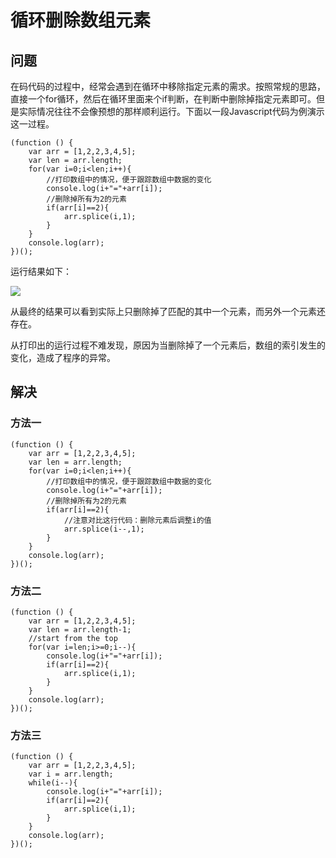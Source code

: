 # 循环删除数组元素

## 问题

在码代码的过程中，经常会遇到在循环中移除指定元素的需求。按照常规的思路，直接一个for循环，然后在循环里面来个if判断，在判断中删除掉指定元素即可。但是实际情况往往不会像预想的那样顺利运行。下面以一段Javascript代码为例演示这一过程。

```
(function () {
    var arr = [1,2,2,3,4,5];
    var len = arr.length;
    for(var i=0;i<len;i++){
        //打印数组中的情况，便于跟踪数组中数据的变化
        console.log(i+"="+arr[i]);
        //删除掉所有为2的元素
        if(arr[i]==2){
            arr.splice(i,1);
        }
    }
    console.log(arr);
})();
```

运行结果如下：

![](https://muchstudy.com/2017/04/07/%E5%BE%AA%E7%8E%AF%E5%88%A0%E9%99%A4%E6%95%B0%E7%BB%84%E5%85%83%E7%B4%A0%E7%9A%84%E5%87%A0%E7%A7%8D%E5%A7%BF%E5%8A%BF/%E6%95%B0%E7%BB%84%E4%B8%AD%E5%85%83%E7%B4%A0%E5%88%A0%E9%99%A4.jpg)

从最终的结果可以看到实际上只删除掉了匹配的其中一个元素，而另外一个元素还存在。

从打印出的运行过程不难发现，原因为当删除掉了一个元素后，数组的索引发生的变化，造成了程序的异常。

## 解决

### 方法一

```
(function () {
    var arr = [1,2,2,3,4,5];
    var len = arr.length;
    for(var i=0;i<len;i++){
        //打印数组中的情况，便于跟踪数组中数据的变化
        console.log(i+"="+arr[i]);
        //删除掉所有为2的元素
        if(arr[i]==2){
            //注意对比这行代码：删除元素后调整i的值
            arr.splice(i--,1);
        }
    }
    console.log(arr);
})();
```

### 方法二

```
(function () {
    var arr = [1,2,2,3,4,5];
    var len = arr.length-1;
    //start from the top
    for(var i=len;i>=0;i--){
        console.log(i+"="+arr[i]);
        if(arr[i]==2){
            arr.splice(i,1);
        }
    }
    console.log(arr);
})();
```

### 方法三

```
(function () {
    var arr = [1,2,2,3,4,5];
    var i = arr.length;
    while(i--){
        console.log(i+"="+arr[i]);
        if(arr[i]==2){
            arr.splice(i,1);
        }
    }
    console.log(arr);
})();
```